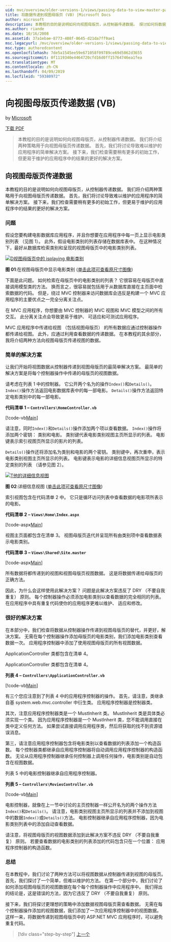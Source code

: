 ```yaml
---
uid: mvc/overview/older-versions-1/views/passing-data-to-view-master-pages-vb
title: 将数据传递到视图母版页 (VB) |Microsoft Docs
author: microsoft
description: 本教程的目的是说明如何向视图母版页，从控制器传递数据。 探讨如何将数据传递到视图 m 的两种策略...
ms.author: riande
ms.date: 10/16/2008
ms.assetid: 37a1ebae-8773-408f-8645-d21da7ff9ae1
msc.legacyurl: /mvc/overview/older-versions-1/views/passing-data-to-view-master-pages-vb
msc.type: authoredcontent
ms.openlocfilehash: 7de5a1545ee59e671058f09789ce69d5062d3655
ms.sourcegitcommit: 0f1119340e4464720cfd16d0ff15764746ea1fea
ms.translationtype: MT
ms.contentlocale: zh-CN
ms.lasthandoff: 04/09/2019
ms.locfileid: "59380972"
---
```

# <a name="passing-data-to-view-master-pages-vb"></a>向视图母版页传递数据 (VB)

by [Microsoft](https://github.com/microsoft)

[下载 PDF](http://download.microsoft.com/download/e/f/3/ef3f2ff6-7424-48f7-bdaa-180ef64c3490/ASPNET_MVC_Tutorial_13_VB.pdf)

> 本教程的目的是说明如何向视图母版页，从控制器传递数据。 我们将介绍两种策略用于向视图母版页传递数据。 首先，我们将讨论导致难以维护的应用程序的简单解决方案。 接下来，我们检查需要稍有更多的初始工作，但更易于维护的应用程序中的结果的更好的解决方案。


## <a name="passing-data-to-view-master-pages"></a>向视图母版页传递数据

本教程的目的是说明如何向视图母版页，从控制器传递数据。 我们将介绍两种策略用于向视图母版页传递数据。 首先，我们将讨论导致难以维护的应用程序的简单解决方案。 接下来，我们检查需要稍有更多的初始工作，但更易于维护的应用程序中的结果的更好的解决方案。

### <a name="the-problem"></a>问题

假设您要构建电影数据库应用程序，并且你想要在应用程序中每一页上显示电影类别列表 （见图 1）。 此外，假设电影类别的列表存储在数据库表中。 在这种情况下，最好从数据库检索类别和呈现的视图母版页中的电影类别列表。


[![D视图母版页中的 isplaying 电影类别](passing-data-to-view-master-pages-vb/_static/image2.png)](passing-data-to-view-master-pages-vb/_static/image1.png)

**图 01**:在视图母版页中显示电影类别 ([单击此项可查看原尺寸图像](passing-data-to-view-master-pages-vb/_static/image3.png))


下面是此问题。 如何检索在母版页中的电影类别的列表？ 它很容易在母版页中直接调用模型类的方法。 换而言之，很容易就包括用于从数据库直接在主页面中检索数据的代码。 但是，绕过 MVC 控制器来访问数据库会违反是构建一个 MVC 应用程序的主要优点之一完全分离关注点。

在 MVC 应用程序，你想要由 MVC 控制器的 MVC 视图和 MVC 模型之间的所有交互。 此分离关注点会导致更易于维护、 可适应和可测试应用程序。

MVC 应用程序中传递给视图 （包括视图母版页） 的所有数据应通过控制器操作都传递给视图。 此外，应通过利用查看数据的传递数据。 在本教程的其余部分，我将介绍两种方法向视图母版页传递视图的数据。

### <a name="the-simple-solution"></a>简单的解决方案

让我们开始将视图数据从控制器传递到视图母版页的最简单解决方案。 最简单的解决方案是将每个控制器操作中传递的母版页的视图数据。

请考虑在列表 1 中的控制器。 它公开两个名为的操作`Index()`和`Details()`。 `Index()`操作方法返回电影数据库表中的每一部电影。 `Details()`操作方法返回特定电影类别中的每一部电影。

**代码清单 1 – `Controllers\HomeController.vb`**

[!code-vb[Main](passing-data-to-view-master-pages-vb/samples/sample1.vb)]

请注意，同时`Index()`和`Details()`操作添加两个项以查看数据。 `Index()`操作将添加两个密钥： 类别和电影。 类别键代表电影类别视图主页所显示的列表。 电影键表示索引视图页所显示的影片的列表。

`Details()`操作还将添加名为类别和电影的两个密钥。 类别键中，再次重申，表示电影类别视图主页所显示的列表。 电影键表示电影的详细信息视图页所显示的特定类别的列表 （请参见图 2）。


[![T他的详细信息视图](passing-data-to-view-master-pages-vb/_static/image5.png)](passing-data-to-view-master-pages-vb/_static/image4.png)

**图 02**:详细信息视图 ([单击此项可查看原尺寸图像](passing-data-to-view-master-pages-vb/_static/image6.png))


索引视图包含在代码清单 2 中。 它只是循环访问列表中查看数据的电影项所表示的电影。

**代码清单 2 – `Views\Home\Index.aspx`**

[!code-aspx[Main](passing-data-to-view-master-pages-vb/samples/sample2.aspx)]

视图主页面都包含在清单 3。 视图母版页迭代并呈现所有由类别项中查看数据表示电影类别。

**代码清单 3 – `Views\Shared\Site.master`**

[!code-aspx[Main](passing-data-to-view-master-pages-vb/samples/sample3.aspx)]

所有数据将都传递到的视图和视图母版页视图数据。 这是将数据传递给母版页的正确方法。

因此，为什么会这样使用此解决方案？ 问题是此解决方案违反了 DRY （不要自我重复） 原则。 每个控制器操作必须添加电影类别以查看数据的完全相同的列表。 在应用程序中具有重复代码使你的应用程序更难以维护、 适应和修改。

### <a name="the-good-solution"></a>很好的解决方案

在本部分中，我们检查将数据从控制器操作传递到视图母版页的替代，并更好，解决方案。 无需在每个控制器操作添加母版页的电影类别，我们添加电影类别查看数据一次。 应用程序控制器中添加了使用视图母版页的所有视图数据。

ApplicationController 类都包含在清单 4。

ApplicationController 类都包含在清单 4。

**列表 4 – `Controllers\ApplicationController.vb`**

[!code-vb[Main](passing-data-to-view-master-pages-vb/samples/sample4.vb)]

有三个您应注意到了列表 4 中的应用程序控制器的操作。 首先，请注意，类继承自基 system.web.mvc.controller 中衍生类。 应用程序控制器是控制器类。

其次，注意应用程序控制器类是一个 MustInherit 类。 MustInherit 类是具体类必须实现一个类。 因为应用程序控制器是一个 MustInherit 类，您不能调用直接在类中定义任何方法。 如果尝试直接调用应用程序类，然后将获取的找不到资源错误消息。

第三，请注意应用程序控制器包含将电影类别以查看数据的列表添加一个构造函数。 每个控制器类都继承自应用程序控制器将自动调用应用程序控制器的构造函数。 无论从应用程序控制器继承任何控制器上调用任何操作，电影类别是自动包含在视图数据。

列表 5 中的电影控制器继承自应用程序控制器。

**列表 5 – `Controllers\MoviesController.vb`**

[!code-vb[Main](passing-data-to-view-master-pages-vb/samples/sample5.vb)]

电影控制器，就像在上一节中讨论的主页控制器一样公开名为的两个操作方法`Index()`和`Details()`。 请注意，电影类别视图主页所显示的列表并不添加到视图中的数据`Index()`或`Details()`方法。 电影控制器继承自应用程序控制器，因为电影类别列表中的添加自动查看数据。

请注意，将视图母版页的视图数据添加到此解决方案不违反 DRY （不要自我重复） 原则。 若要查看数据的电影类别的列表添加的代码包含只在一个位置： 应用程序控制器的构造函数。

### <a name="summary"></a>总结

在本教程中，我们讨论了两种方法可以将视图数据从控制器传递到视图的母版页。 首先，我们探讨了一个简单，但难以维护的方法。 在第一个部分中，我们讨论了如何添加视图母版页的视图数据在每个每个控制器操作中应用程序中。 我们得出的结论是，这是错误的方法，因为它违反了 DRY （不要自我重复） 原则。

接下来，我们将探讨更理想的策略中添加数据视图母版页需查看数据。 无需在每个控制器操作添加的视图数据，我们添加了一次应用程序控制器中的视图数据。 这样一来，将数据传递到视图母版页中的 ASP.NET MVC 应用程序时，可以避免重复代码。

> [!div class="step-by-step"]
> [上一个](creating-page-layouts-with-view-master-pages-vb.md)
